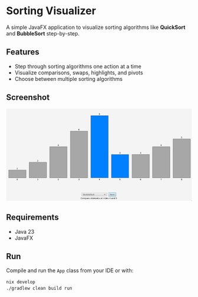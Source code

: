 # Sorting Visualizer

A simple JavaFX application to visualize sorting algorithms like **QuickSort** and **BubbleSort** step-by-step.

## Features

- Step through sorting algorithms one action at a time
- Visualize comparisons, swaps, highlights, and pivots
- Choose between multiple sorting algorithms

## Screenshot

![Screenshot](./res/screenshot.png)

## Requirements

- Java 23
- JavaFX 

## Run

Compile and run the `App` class from your IDE or with:

```bash
nix develop
./gradlew clean build run
```
